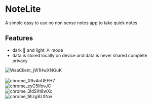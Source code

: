 # NoteLite

A simple easy to use no non sense notes app to take quick notes

## Features

- dark 🌙 and light ☀️ mode 
- data is stored locally on device and data is never shared complete privacy

![WsaClient_jW1HwXNGuK](https://github.com/ArkamFahry/notelite/assets/92285161/73c9abc3-f089-4080-8a0e-ce67071b4e38)
<br/>  
![chrome_X9v4nUEFH7](https://github.com/ArkamFahry/notelite/assets/92285161/9ab01533-88ea-4871-a299-57734cc0ece9)
<br/>
![chrome_eyC5IfovJC](https://github.com/ArkamFahry/notelite/assets/92285161/a3bfcdb6-89f8-44a9-a32b-6e2ca9c2e143)
<br/>
![chrome_3IdSXt8wXc](https://github.com/ArkamFahry/notelite/assets/92285161/85c719a8-23eb-4e06-b4ca-5237f9709ddd)
<br/>
![chrome_1ihzg8zXNw](https://github.com/ArkamFahry/notelite/assets/92285161/7c6a5ddf-335e-4bdb-98fd-351119e1fb78)
